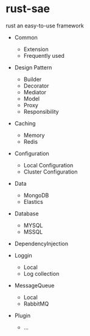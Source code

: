 # rust-sae
rust an easy-to-use framework

- Common
  - Extension
  - Frequently used

- Design Pattern

  - Builder
  - Decorator
  - Mediator
  - Model
  - Proxy
  - Responsibility

- Caching

  - Memory
  - Redis

- Configuration

  - Local Configuration
  - Cluster Configuration

- Data

  - MongoDB
  - Elastics

- Database

  - MYSQL
  - MSSQL

- DependencyInjection

- Loggin

  - Local
  - Log collection

- MessageQueue

  - Local
  - RabbitMQ

- Plugin

  - ...